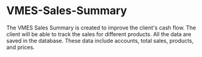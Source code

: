 # VMES-Sales-Summary

The VMES Sales Summary is created to improve the client's cash flow. The client will be able to track the sales for different products. All the data are saved in the database. These data include accounts, total sales, products, and prices.
